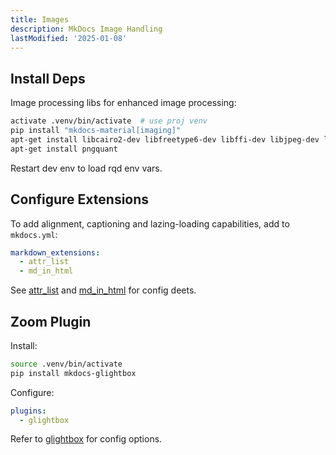 ```yaml
---
title: Images
description: MkDocs Image Handling
lastModified: '2025-01-08'
---
```


## Install Deps

Image processing libs for enhanced image processing:

```bash
activate .venv/bin/activate  # use proj venv
pip install "mkdocs-material[imaging]"
apt-get install libcairo2-dev libfreetype6-dev libffi-dev libjpeg-dev libpng-dev libz-dev
apt-get install pngquant
```

Restart dev env to load rqd env vars.

## Configure Extensions

To add alignment, captioning and lazing-loading capabilities, add to `mkdocs.yml`:

```yml
markdown_extensions:
  - attr_list
  - md_in_html
```

See [attr_list](https://squidfunk.github.io/mkdocs-material/setup/extensions/python-markdown/#attribute-lists) and [md_in_html](https://squidfunk.github.io/mkdocs-material/setup/extensions/python-markdown/#markdown-in-html) for config deets.

## Zoom Plugin

Install:

```bash
source .venv/bin/activate
pip install mkdocs-glightbox
```

Configure:

```yml
plugins:
  - glightbox
```

Refer to [glightbox](https://github.com/blueswen/mkdocs-glightbox#usage) for config options.
